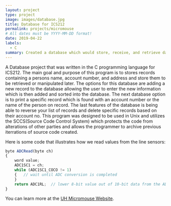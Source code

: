 ```yaml
---
layout: project
type: project
image: images/database.jpg
title: Database for ICS212
permalink: projects/micromouse
# All dates must be YYYY-MM-DD format!
date: 2019-04-22
labels:
  - C
summary: Created a database which would store, receive, and retrieve data.
---
```

A Database project that was written in the C programming language for ICS212. The main goal and purpose of this program is to stores records containing a persons name, account number, and address and store them to be retrieved or manipulated later. The options for this database are adding a new record to the database allowing the user to enter the new information which is then added and sorted into the database. The next database option is to print a specific record which is found with an account number or the name of the person on record. The last features of the database is being able to reverse your list of records and delete specific records based on their account no. This program was designed to be used in Unix and utilizes the SCCS(Source Code Control System) which protects the code from alterations of other parties and allows the programmer to archive previous iterrations of source code created.



Here is some code that illustrates how we read values from the line sensors:

```js
byte ADCRead(byte ch)
{
    word value;
    ADC1SC1 = ch;
    while (ADC1SC1_COCO != 1)
    {   // wait until ADC conversion is completed   
    }
    return ADC1RL;  // lower 8-bit value out of 10-bit data from the ADC
}
```

You can learn more at the [UH Micromouse Website](http://www-ee.eng.hawaii.edu/~mmouse/about.html).


